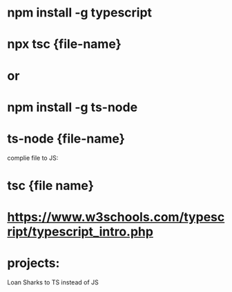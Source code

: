 # npm install -g typescript
# npx tsc {file-name}
# or 
# npm install -g ts-node
# ts-node {file-name}

complie file to JS:
# tsc {file name} 

# https://www.w3schools.com/typescript/typescript_intro.php

# projects:
Loan Sharks to TS instead of JS
